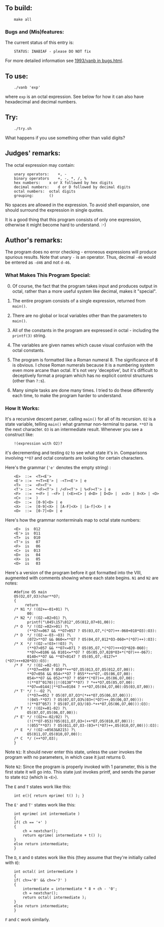 ## To build:

``` <!---sh-->
    make all
```


### Bugs and (Mis)features:

The current status of this entry is:

```
    STATUS: INABIAF - please DO NOT fix
```

For more detailed information see [1993/vanb in bugs.html](../../bugs.html#1993_vanb).


## To use:

``` <!---sh-->
    ./vanb 'exp'
```

where `exp` is an octal expression. See below for how it can also have
hexadecimal and decimal numbers.


## Try:

``` <!---sh-->
    ./try.sh
```

What happens if you use something other than valid digits?


## Judges' remarks:

The octal expression may contain:

```
    unary operators:	+, -
    binary operators	+, -, *, /, %
    hex numbers:	x or X followed by hex digits
    decimal numbers:	d or D followed by decimal digits
    octal numbers:	octal digits
    grouping:		()
```

No spaces are allowed in the expression.  To avoid shell expansion,
one should surround the expression in single quotes.

It is a good thing that this program consists of only one
expression, otherwise it might become hard to understand.  :-)


## Author's remarks:

The program does no error checking - erroneous expressions will
produce spurious results. Note that unary `-` is an operator. Thus,
decimal `-46` would be entered as `-d46` and not `d-46`.


### What Makes This Program Special:

0. Of course, the fact that the program takes input and produces output in
octal, rather than a more useful system like decimal, makes it "special".

1. The entire program consists of a single expression, returned from `main()`.

2. There are no global or local variables other than the parameters to `main()`.

3. All of the constants in the program are expressed in octal - including the
`printf(3)` string.

4. The variables are given names which cause visual confusion with the octal
constants.

5. The program is formatted like a Roman numeral 8. The significance of 8 is
obvious. I chose Roman numerals because it is a numbering system even more
arcane than octal. It's not very 'deceptive', but it's difficult to deceptively
format a program which has no explicit control structures (other than `?:`s).

6. Many simple tasks are done many times. I tried to do these differently each
time, to make the program harder to understand.


### How It Works:

It's a recursive descent parser, calling `main()`
for all of its recursion. `O2` is a state variable, telling `main()`
what grammar non-terminal to parse. `**O7` is the next character.
`O3` is an intermediate result. Whenever you see a construct like:

```
    !(expression with O2)?
```

it's decrementing and testing `O2` to see what state it's in. Comparisons
involving `**O7` and octal constants are looking for certain characters.

Here's the grammar (`'e'` denotes the empty string) :


```
    <E>  ::=  <T><E'>
    <E'> ::=  +<T><E'> | -<T><E'> | e
    <T>  ::=  <F><T'>
    <T'> ::=  *<F><T'> | /<F><T'> | %<F><T'> | e
    <F>  ::=  +<F> | -<F> | (<E><C> | d<D> | D<D> |  x<X> | X<X> | <O>
    <C>  ::=  )
    <D>  ::=  [0-9]<D> | e
    <X>  ::=  [0-9]<X> | [A-F]<X> | [a-f]<X> | e
    <O>  ::=  [0-7]<O> | e
```

Here's how the grammar nonterminals map to octal state numbers:

```
    <E>  is  012
    <E'> is  011
    <T>  is  010
    <T'> is   07
    <F>  is   06
    <C>  is  013
    <D>  is   04
    <X>  is   05
    <O>  is   03
```

Here's a version of the program before it got formatted into the VIII,
augmented with comments showing where each state begins. `N1` and `N2` are
notes:

``` <!---c-->
    #define O5 main
    O5(O2,O7,O3)char**O7;
    {
	     return
    /* N1 */ !(O2+=~01+01) ?\
		  00:
    /* N2 */ !(O2-=02>01) ?\
		  printf("\045\157\012",O5(012,O7+01,00)):
    /* O  */ !(O2-=02>>01) ?\
		  (**O7<=067 && **O7>057 ? O5(03,O7,*(*O7)++-060+010*O3):O3):
    /* D  */ !(O2-=-O3-~O3) ?\
		  (072>**O7 && 060<=**O7 ? O5(04,O7,012*O3-060+*(*O7)++):O3):
    /* X  */ !(O2-=!O3+!!O3) ?\
		  (**O7>057 && **O7<=071 ? O5(05,O7,*(*O7)+++O3*020-060):
		  **O7<=0106 && 0101<=**O7 ? O5(05,O7,020*O3+*(*O7)++-067):
		  0140<**O7 && **O7<0147 ? O5(05,O7,-0127+*(*O7)+++020*O3):O3):
    /* F  */ !(O2-=02-01) ?\
		  (**O7==050 ? 050**++*O7,O5(013,O7,O5(012,O7,00)):
		  **O7<056 && 054<**O7 ? 055**++*O7,-O5(06,O7,00):
		  054>**O7 && 052<**O7 ? 050**(*O7)++,O5(06,O7,00):
		  !(**O7^0170)||!(0130^**O7) ? *++*O7,O5(05,O7,00):
		  **O7==0144||**O7==0104 ? ++*O7,O5(04,O7,00):O5(03,O7,00)):
    /* T' */ !--O2 ?\
		  (**O7==052 ? O5(07,O7,O3*(*++*O7,O5(06,O7,00))):
		  !(045-**O7) ? O5(07,O7,O3%(03+(*O7)++,O5(06,O7,00))):
		  !(**O7^057) ? O5(07,O7,O3/(03-*++*O7,O5(06,O7,00))):O3):
    /* T  */ !(O2+=01-02) ?\
		  O5(07,O7,O5(06,O7,00)):
    /* E' */ !(O2+=-02/02) ?\
		  (!(**O7-053)?O5(011,O7,O3+(++*O7,O5(010,O7,00))):
		  !(055^**O7) ? O5(011,O7,O3-(03+*(*O7)++,O5(010,O7,00))):O3):
    /* E  */ !(O2-=0563&0215) ?\
		  O5(011,O7,O5(010,O7,00)):
    /* C  */ (++*O7,O3);
    }
```

Note `N1`: It should never enter this state, unless the user invokes the
program with no parameters, in which case it just returns 0.

Note `N2`: Since the program is properly invoked with 1 parameter, this is
the first state it will go into. This state just invokes
printf, and sends the parser to state `012` (which is `<E>`).

The `E` and `T` states work like this:

``` <!---c-->
    int e(){ return eprime( t() ); }
```


The `E'` and `T'` states work like this:

``` <!---c-->
    int eprime( int intermediate )
    {
	if( ch == '+' )
	{
	    ch = nextchar();
	    return eprime( intermediate + t() );
	}
	else return intermediate;
    }
```

The `D`, `X` and `O` states work like this (they assume that they're initially
called with `0`):

``` <!---c-->
    int octal( int intermediate )
    {
	if( ch>='0' && ch<='7' )
	{
	    intermediate = intermediate * 8 + ch - '0';
	    ch = nextchar();
	    return octal( intermediate );
	}
	else return intermediate;
    }
```

`F` and `C` work similarly.


<!--

    Copyright © 1984-2024 by Landon Curt Noll. All Rights Reserved.

    You are free to share and adapt this file under the terms of this license:

        Creative Commons Attribution-ShareAlike 4.0 International (CC BY-SA 4.0)

    For more information, see:

        https://creativecommons.org/licenses/by-sa/4.0/

-->
